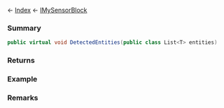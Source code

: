 ← [Index](Api-Index) ← [IMySensorBlock](Sandbox.ModAPI.Ingame.IMySensorBlock)

### Summary

```csharp
public virtual void DetectedEntities(public class List<T> entities)
```

### Returns

### Example

### Remarks

